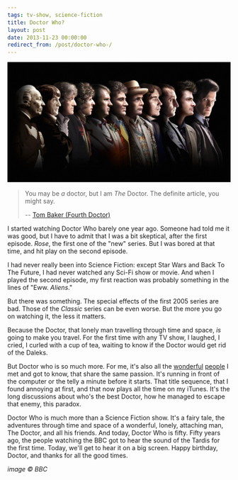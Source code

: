 ```yaml
---
tags: tv-show, science-fiction
title: Doctor Who?
layout: post
date: 2013-11-23 00:00:00
redirect_from: /post/doctor-who-/
---
```


![Doctor Who.jpg](/static/media/2013/11/img-1385152538885-raw.jpg)

> You may be _a_ doctor, but I am _The_ Doctor. The definite article, you might say.
>
> -- [Tom Baker (Fourth Doctor)](http://www.youtube.com/watch?v=K3CWXqUqPFA)

I started watching Doctor Who barely one year ago. Someone had told me it was good, but I have to admit that I was a bit skeptical, after the first episode. _Rose_, the first one of the "new" series.  But I was bored at that time, and hit play on the second episode.

<!--more-->

I had never really been into Science Fiction: except Star Wars and Back To The Future, I had never watched any Sci-Fi show or movie. And when I played the second episode, my first reaction was probably something in the lines of "Eww. _Aliens_."

But there was something. The special effects of the first 2005 series are bad. Those of the _Classic_ series can be even worse. But the more you go on watching it, the less it matters.

Because the Doctor, that lonely man travelling through time and space, _is_ going to make you travel. For the first time with any TV show, I laughed, I cried, I curled with a cup of tea, waiting to know if the Doctor would get rid of the Daleks.

But Doctor who is so much more. For me, it's also all the [wonderful][1] [people][2] I met and got to know, that share the same passion. It's running in front of the computer or the telly a minute before it starts. That title sequence, that I found annoying at first, and that now plays all the time on my iTunes. It's the long discussions about who's the best Doctor, how he managed to escape that enemy, this paradox.

Doctor Who is much more than a Science Fiction show. It's a fairy tale, the adventures through time and space of a wonderful, lonely, attaching man, The Doctor, and all his friends. And today, Doctor Who is fifty. Fifty years ago, the people watching the BBC got to hear the sound of the Tardis for the first time. Today, we'll get to hear it on a big screen. Happy birthday, Doctor, and thanks for all the good times.

_image © BBC_

[1]: http://tardib.fr
[2]: http://www.gallifrance.net